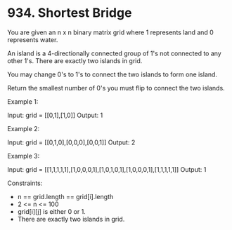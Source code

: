 # 934. Shortest Bridge

You are given an n x n binary matrix grid where 1 represents land and 0 represents water.

An island is a 4-directionally connected group of 1's not connected to any other 1's. There are exactly two islands in grid.

You may change 0's to 1's to connect the two islands to form one island.

Return the smallest number of 0's you must flip to connect the two islands.

Example 1:

Input: grid = [[0,1],[1,0]]
Output: 1

Example 2:

Input: grid = [[0,1,0],[0,0,0],[0,0,1]]
Output: 2

Example 3:

Input: grid = [[1,1,1,1,1],[1,0,0,0,1],[1,0,1,0,1],[1,0,0,0,1],[1,1,1,1,1]]
Output: 1


Constraints:

* n == grid.length == grid[i].length
* 2 <= n <= 100
* grid[i][j] is either 0 or 1.
* There are exactly two islands in grid.
